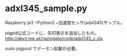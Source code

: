 # adxl345_sample.py
Raspberry pi3 +Python3 +加速度センサ(adxl345)サンプル。

pigpid公式コードに、矢印表示を追加したもの。
http://abyz.me.uk/rpi/pigpio/code/adxl345_c.zip

sudo pigpiod でデーモン起動が必要。
